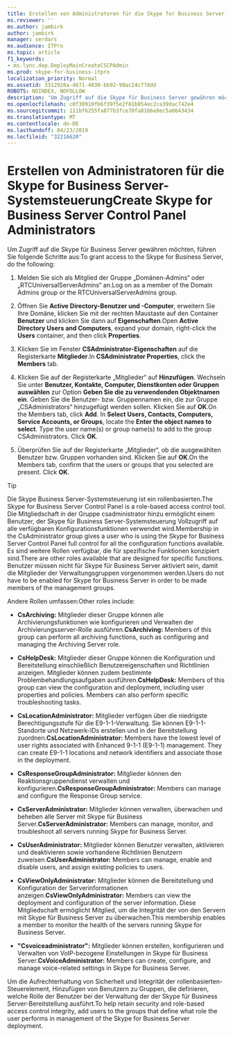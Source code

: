 ```yaml
---
title: Erstellen von Administratoren für die Skype for Business Server-Systemsteuerung
ms.reviewer: ''
ms.author: jambirk
author: jambirk
manager: serdars
ms.audience: ITPro
ms.topic: article
f1_keywords:
- ms.lync.dep.DeployMainCreateCSCPAdmin
ms.prod: skype-for-business-itpro
localization_priority: Normal
ms.assetid: 3312926a-4671-4030-bb92-90ac24c778dd
ROBOTS: NOINDEX, NOFOLLOW
description: 'Um Zugriff auf die Skype für Business Server gewähren möchten, führen Sie folgende Schritte aus:'
ms.openlocfilehash: c0f30910fb6f39f5e2f81b054ec2ca39dac742e4
ms.sourcegitcommit: 111bf6255fa877b3fce70fa8166e8ec5a6643434
ms.translationtype: MT
ms.contentlocale: de-DE
ms.lasthandoff: 04/23/2019
ms.locfileid: "32216620"
---
```

# <a name="create-skype-for-business-server-control-panel-administrators"></a><span data-ttu-id="8f9f3-103">Erstellen von Administratoren für die Skype for Business Server-Systemsteuerung</span><span class="sxs-lookup"><span data-stu-id="8f9f3-103">Create Skype for Business Server Control Panel Administrators</span></span>
 
<span data-ttu-id="8f9f3-104">Um Zugriff auf die Skype für Business Server gewähren möchten, führen Sie folgende Schritte aus:</span><span class="sxs-lookup"><span data-stu-id="8f9f3-104">To grant access to the Skype for Business Server, do the following:</span></span>
  
1. <span data-ttu-id="8f9f3-105">Melden Sie sich als Mitglied der Gruppe „Domänen-Admins“ oder „RTCUniversalServerAdmins“ an.</span><span class="sxs-lookup"><span data-stu-id="8f9f3-105">Log on as a member of the Domain Admins group or the RTCUniversalServerAdmins group.</span></span>
    
2. <span data-ttu-id="8f9f3-106">Öffnen Sie **Active Directory-Benutzer und -Computer**, erweitern Sie Ihre Domäne, klicken Sie mit der rechten Maustaste auf den Container **Benutzer** und klicken Sie dann auf **Eigenschaften**.</span><span class="sxs-lookup"><span data-stu-id="8f9f3-106">Open **Active Directory Users and Computers**, expand your domain, right-click the **Users** container, and then click **Properties**.</span></span>
    
3. <span data-ttu-id="8f9f3-107">Klicken Sie im Fenster **CSAdministrator-Eigenschaften** auf die Registerkarte **Mitglieder**.</span><span class="sxs-lookup"><span data-stu-id="8f9f3-107">In **CSAdministrator Properties**, click the **Members** tab.</span></span>
    
4. <span data-ttu-id="8f9f3-p101">Klicken Sie auf der Registerkarte „Mitglieder“ auf **Hinzufügen**. Wechseln Sie unter **Benutzer, Kontakte, Computer, Dienstkonten oder Gruppen auswählen** zur Option **Geben Sie die zu verwendenden Objektnamen ein**. Geben Sie die Benutzer- bzw. Gruppennamen ein, die zur Gruppe „CSAdministrators“ hinzugefügt werden sollen. Klicken Sie auf **OK**.</span><span class="sxs-lookup"><span data-stu-id="8f9f3-p101">On the Members tab, click **Add**. In **Select Users, Contacts, Computers, Service Accounts, or Groups**, locate the **Enter the object names to select**. Type the user name(s) or group name(s) to add to the group CSAdministrators. Click **OK**.</span></span>
    
5. <span data-ttu-id="8f9f3-p102">Überprüfen Sie auf der Registerkarte „Mitglieder“, ob die ausgewählten Benutzer bzw. Gruppen vorhanden sind. Klicken Sie auf **OK**.</span><span class="sxs-lookup"><span data-stu-id="8f9f3-p102">On the Members tab, confirm that the users or groups that you selected are present. Click **OK**.</span></span>
    
> [!TIP]
> <span data-ttu-id="8f9f3-114">Die Skype Business Server-Systemsteuerung ist ein rollenbasierten.</span><span class="sxs-lookup"><span data-stu-id="8f9f3-114">The Skype for Business Server Control Panel is a role-based access control tool.</span></span> <span data-ttu-id="8f9f3-115">Die Mitgliedschaft in der Gruppe csadministrator hinzu ermöglicht einem Benutzer, der Skype für Business Server-Systemsteuerung Vollzugriff auf alle verfügbaren Konfigurationsfunktionen verwendet wird.</span><span class="sxs-lookup"><span data-stu-id="8f9f3-115">Membership in the CsAdministrator group gives a user who is using the Skype for Business Server Control Panel full control for all the configuration functions available.</span></span> <span data-ttu-id="8f9f3-116">Es sind weitere Rollen verfügbar, die für spezifische Funktionen konzipiert sind.</span><span class="sxs-lookup"><span data-stu-id="8f9f3-116">There are other roles available that are designed for specific functions.</span></span> <span data-ttu-id="8f9f3-117">Benutzer müssen nicht für Skype für Business Server aktiviert sein, damit die Mitglieder der Verwaltungsgruppen vorgenommen werden.</span><span class="sxs-lookup"><span data-stu-id="8f9f3-117">Users do not have to be enabled for Skype for Business Server in order to be made members of the management groups.</span></span> 
  
<span data-ttu-id="8f9f3-118">Andere Rollen umfassen:</span><span class="sxs-lookup"><span data-stu-id="8f9f3-118">Other roles include:</span></span>
  
- <span data-ttu-id="8f9f3-119">**CsArchiving:** Mitglieder dieser Gruppe können alle Archivierungsfunktionen wie konfigurieren und Verwalten der Archivierungsserver-Rolle ausführen.</span><span class="sxs-lookup"><span data-stu-id="8f9f3-119">**CsArchiving:** Members of this group can perform all archiving functions, such as configuring and managing the Archiving Server role.</span></span>
    
- <span data-ttu-id="8f9f3-p104">**CsHelpDesk:** Mitglieder dieser Gruppe können die Konfiguration und Bereitstellung einschließlich Benutzereigenschaften und Richtlinien anzeigen. Mitglieder können zudem bestimmte Problembehandlungsaufgaben ausführen.</span><span class="sxs-lookup"><span data-stu-id="8f9f3-p104">**CsHelpDesk:** Members of this group can view the configuration and deployment, including user properties and policies. Members can also perform specific troubleshooting tasks.</span></span>
    
- <span data-ttu-id="8f9f3-p105">**CsLocationAdministrator:** Mitglieder verfügen über die niedrigste Berechtigungsstufe für die E9-1-1-Verwaltung. Sie können E9-1-1-Standorte und Netzwerk-IDs erstellen und in der Bereitstellung zuordnen.</span><span class="sxs-lookup"><span data-stu-id="8f9f3-p105">**CsLocationAdministrator:** Members have the lowest level of user rights associated with Enhanced 9-1-1 (E9-1-1) management. They can create E9-1-1 locations and network identifiers and associate those in the deployment.</span></span>
    
- <span data-ttu-id="8f9f3-124">**CsResponseGroupAdministrator:** Mitglieder können den Reaktionsgruppendienst verwalten und konfigurieren.</span><span class="sxs-lookup"><span data-stu-id="8f9f3-124">**CsResponseGroupAdministrator:** Members can manage and configure the Response Group service.</span></span>
    
- <span data-ttu-id="8f9f3-125">**CsServerAdministrator:** Mitglieder können verwalten, überwachen und beheben alle Server mit Skype für Business Server.</span><span class="sxs-lookup"><span data-stu-id="8f9f3-125">**CsServerAdministrator:** Members can manage, monitor, and troubleshoot all servers running Skype for Business Server.</span></span>
    
- <span data-ttu-id="8f9f3-126">**CsUserAdministrator:** Mitglieder können Benutzer verwalten, aktivieren und deaktivieren sowie vorhandene Richtlinien Benutzern zuweisen.</span><span class="sxs-lookup"><span data-stu-id="8f9f3-126">**CsUserAdministrator:** Members can manage, enable and disable users, and assign existing policies to users.</span></span>
    
- <span data-ttu-id="8f9f3-127">**CsViewOnlyAdministrator:** Mitglieder können die Bereitstellung und Konfiguration der Serverinformationen anzeigen.</span><span class="sxs-lookup"><span data-stu-id="8f9f3-127">**CsViewOnlyAdministrator:** Members can view the deployment and configuration of the server information.</span></span> <span data-ttu-id="8f9f3-128">Diese Mitgliedschaft ermöglicht Mitglied, um die Integrität der von den Servern mit Skype für Business Server zu überwachen.</span><span class="sxs-lookup"><span data-stu-id="8f9f3-128">This membership enables a member to monitor the health of the servers running Skype for Business Server.</span></span>
    
- <span data-ttu-id="8f9f3-129">**"Csvoiceadministrator":** Mitglieder können erstellen, konfigurieren und Verwalten von VoIP-bezogene Einstellungen in Skype für Business Server.</span><span class="sxs-lookup"><span data-stu-id="8f9f3-129">**CsVoiceAdministrator:** Members can create, configure, and manage voice-related settings in Skype for Business Server.</span></span>
    
<span data-ttu-id="8f9f3-130">Um die Aufrechterhaltung von Sicherheit und Integrität der rollenbasierten-Steuerelement, Hinzufügen von Benutzern zu Gruppen, die definieren, welche Rolle der Benutzer bei der Verwaltung der der Skype für Business Server-Bereitstellung ausführt.</span><span class="sxs-lookup"><span data-stu-id="8f9f3-130">To help retain security and role-based access control integrity, add users to the groups that define what role the user performs in management of the Skype for Business Server deployment.</span></span>
  


